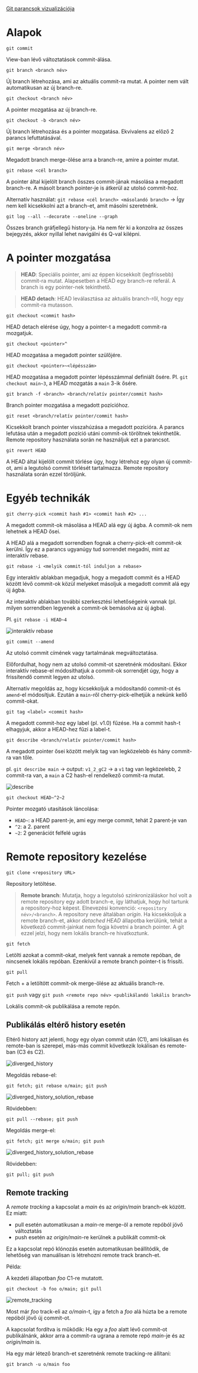 [Git parancsok vizualizációja](https://dev.to/lydiahallie/cs-visualized-useful-git-commands-37p1)

# Alapok

`git commit`

View-ban lévő változtatások commit-álása.

`git branch <branch név>`

Új branch létrehozása, ami az aktuális commit-ra mutat. A pointer nem vált automatikusan az új branch-re.

`git checkout <branch név>`

A pointer mozgatása az új branch-re.

`git checkout -b <branch név>`

Új branch létrehozása és a pointer mozgatása. Ekvivalens az előző 2 parancs lefuttatásával.

`git merge <branch név>`

Megadott branch merge-ölése arra a branch-re, amire a pointer mutat.

`git rebase <cél branch>`

A pointer által kijelölt branch összes commit-jának másolása a megadott branch-re. A másolt branch pointer-je is átkerül az utolsó commit-hoz.

Alternatív használat: `git rebase <cél branch> <másolandó branch>` -> Így nem kell kicsekkolni azt a branch-et, amit másolni szeretnénk.

`git log --all --decorate --oneline --graph`

Összes branch gráfjellegű history-ja. Ha nem fér ki a konzolra az összes bejegyzés, akkor nyillal lehet navigálni és Q-val kilépni.

# A pointer mozgatása

> **HEAD**: Speciális pointer, ami az éppen kicsekkolt (legfrissebb) commit-ra mutat. Alapesetben a HEAD egy branch-re referál. A branch is egy pointer-nek tekinthető.

> **HEAD detach**: HEAD leválasztása az aktuális branch-ről, hogy egy commit-ra mutasson.

`git checkout <commit hash>`

HEAD detach elérése úgy, hogy a pointer-t a megadott commit-ra mozgatjuk.

`git checkout <pointer>^`

HEAD mozgatása a megadott pointer szülőjére.

`git checkout <pointer>~<lépésszám>`

HEAD mozgatása a megadott pointer lépésszámmal definiált ősére. Pl. `git checkout main~3`, a HEAD mozgatás a `main` 3-ik ősére.

`git branch -f <branch> <branch/relatív pointer/commit hash>`

Branch pointer mozgatása a megadott pozícióhoz.

`git reset <branch/relatív pointer/commit hash>`

Kicsekkolt branch pointer visszahúzása a megadott pozícióra. A parancs lefutása után a megadott pozíció utáni commit-ok töröltnek tekinthetők. Remote repository használata során ne használjuk ezt a parancsot.

`git revert HEAD`

A HEAD által kijelölt commit törlése úgy, hogy létrehoz egy olyan új commit-ot, ami a legutolsó commit törlését tartalmazza. Remote repository használata során ezzel töröljünk.

# Egyéb technikák

`git cherry-pick <commit hash #1> <commit hash #2> ...`

A megadott commit-ok másolása a HEAD alá egy új ágba. A commit-ok nem lehetnek a HEAD ősei.

A HEAD alá a megadott sorrendben fognak a cherry-pick-elt commit-ok kerülni. Így ez a parancs ugyanúgy tud sorrendet megadni, mint az interaktív rebase.

`git rebase -i <melyik commit-tól induljon a rebase>`

Egy interaktív ablakban megadjuk, hogy a megadott commit és a HEAD között lévő commit-ok közül melyeket másoljuk a megadott commit alá egy új ágba.

Az interaktív ablakban további szerkesztési lehetőségeink vannak (pl. milyen sorrendben legyenek a commit-ok bemásolva az új ágba).

Pl. `git rebase -i HEAD~4`

![interaktív rebase](./assets/images/interactive_rebase.png)

`git commit --amend`

Az utolsó commit címének vagy tartalmának megváltoztatása. 

Előfordulhat, hogy nem az utolsó commit-ot szeretnénk módosítani. Ekkor interaktív rebase-el módosíthatjuk a commit-ok sorrendjét úgy, hogy a frissítendő commit legyen az utolsó.

Alternatív megoldás az, hogy kicsekkoljuk a módosítandó commit-ot és `amend`-el módosítjuk. Ezután a `main`-ről cherry-pick-elhetjük a nekünk kellő commit-okat.

`git tag <label> <commit hash>`

A megadott commit-hoz egy label (pl. v1.0) fűzése. Ha a commit hash-t elhagyjuk, akkor a HEAD-hez fűzi a label-t.

`git describe <branch/relatív pointer/commit hash>`

A megadott pointer ősei között melyik tag van legközelebb és hány commit-ra van tőle.

pl. `git describe main` -> output: `v1_2_gC2` -> a `v1` tag van legközelebb, 2 commit-ra van, a `main` a C2 hash-el rendelkező commit-ra mutat.

![describe](./assets/images/describe.png)

`git checkout HEAD~^2~2`

Pointer mozgató utasítások láncolása:

- `HEAD~`: a HEAD parent-je, ami egy merge commit, tehát 2 parent-je van
- `^2`: a 2. parent
- `~2`: 2 generációt felfelé ugrás

# Remote repository kezelése

`git clone <repository URL>`

Repository letöltése.

> **Remote branch**: Mutatja, hogy a legutolsó szinkronizáláskor hol volt a remote repository egy adott branch-e, így láthatjuk, hogy hol tartunk a repository-hoz képest. Elnevezési konvenció: `<repository név>/<branch>`. A repository neve általában *origin*. Ha kicsekkoljuk a remote branch-et, akkor *detached HEAD* állapotba kerülünk, tehát a következő commit-jainkat nem fogja követni a branch pointer. A git ezzel jelzi, hogy nem lokális branch-re hivatkoztunk.

`git fetch`

Letölti azokat a commit-okat, melyek fent vannak a remote repóban, de nincsenek lokális repóban. Ezenkívül a remote branch pointer-t is frissíti.

`git pull`

Fetch + a letöltött commit-ok merge-ölése az aktuális branch-re.

`git push` vagy `git push <remote repo név> <publikálandó lokális branch>`

Lokális commit-ok publikálása a remote repón.

## Publikálás eltérő history esetén

Eltérő history azt jelenti, hogy egy olyan commit után (C1), ami lokálisan és remote-ban is szerepel, más-más commit következik lokálisan és remote-ban (C3 és C2).

![diverged_history](./assets/images/diverged_history.png)

Megoldás rebase-el:

`git fetch; git rebase o/main; git push`

![diverged_history_solution_rebase](./assets/images/diverged_history_solution_rebase.png)

Rövidebben:

`git pull --rebase; git push`

Megoldás merge-el:

`git fetch; git merge o/main; git push`

![diverged_history_solution_rebase](./assets/images/diverged_history_solution_merge.png)

Rövidebben:

`git pull; git push`

## Remote tracking

A *remote tracking* a kapcsolat a *main* és az *origin/main* branch-ek között. Ez miatt:

- pull esetén automatikusan a *main*-re merge-öl a remote repóból jövő változtatás
- push esetén az *origin/main*-re kerülnek a publikált commit-ok

Ez a kapcsolat repó klónozás esetén automatikusan beállítódik, de lehetőség van manuálisan is létrehozni remote track branch-et.

Példa:

A kezdeti állapotban *foo* C1-re mutatott.

`git checkout -b foo o/main; git pull`

![remote_tracking](./assets/images/remote_tracking.png)

Most már *foo* track-eli az *o/main*-t, így a fetch a *foo* alá húzta be a remote repóból jövő új commit-ot.

A kapcsolat fordítva is működik: Ha egy a *foo* alatt lévő commit-ot publikálnánk, akkor arra a commit-ra ugrana a remote repó *main*-je és az *origin/main* is.

Ha egy már létező branch-et szeretnénk remote tracking-re állítani:

`git branch -u o/main foo`